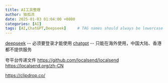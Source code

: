 ```yaml
---
title: AI工具整理
author: 独孤流
date: 2025-01-03 01:04:00 +0800
categories: [AI]
tags: [AI,ChatGPT,Deepseek]     # TAG names should always be lowercase
---
```


[deepseek](https://chat.deepseek.com/) -- 必须要登录才能使用
[chatgpt](https://chatgpt.com/) -- 只能在海外使用，中国大陆、香港都不提供服务

夸平台传递文件
https://github.com/localsend/localsend
https://localsend.org/zh-CN

https://clipdrop.co/